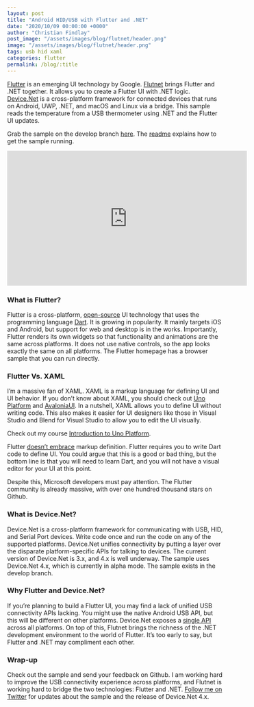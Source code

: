 ```yaml
---
layout: post
title: "Android HID/USB with Flutter and .NET"
date: "2020/10/09 00:00:00 +0000"
author: "Christian Findlay"
post_image: "/assets/images/blog/flutnet/header.png"
image: "/assets/images/blog/flutnet/header.png"
tags: usb hid xaml
categories: flutter
permalink: /blog/:title
---
```


[Flutter](https://flutter.dev/) is an emerging UI technology by Google. [Flutnet](https://www.flutnet.com/) brings Flutter and .NET together. It allows you to create a Flutter UI with .NET logic. [Device.Net](https://github.com/MelbourneDeveloper/Device.Net) is a cross-platform framework for connected devices that runs on Android, UWP, .NET, and macOS and Linux via a bridge. This sample reads the temperature from a USB thermometer using .NET and the Flutter UI updates.

Grab the sample on the develop branch [here](https://github.com/MelbourneDeveloper/Device.Net/tree/develop/src/Samples/Flutnet). The [readme](https://github.com/MelbourneDeveloper/Device.Net/blob/develop/src/Samples/Flutnet/README.md) explains how to get the sample running.

<iframe width="560" height="315" src="https://www.youtube.com/embed/CUUV3lkxQ9M" title="Hid Usb Thermometer with Flutter (Flutnet) and Device.Net (.NET)" frameborder="0" allow="accelerometer; autoplay; clipboard-write; encrypted-media; gyroscope; picture-in-picture; web-share" allowfullscreen></iframe>

### What is Flutter?

Flutter is a cross-platform, [open-source](https://github.com/flutter/flutter) UI technology that uses the programming language [Dart](https://dart.dev/). It is growing in popularity. It mainly targets iOS and Android, but support for web and desktop is in the works. Importantly, Flutter renders its own widgets so that functionality and animations are the same across platforms. It does not use native controls, so the app looks exactly the same on all platforms. The Flutter homepage has a browser sample that you can run directly.

### Flutter Vs. XAML

I’m a massive fan of XAML. XAML is a markup language for defining UI and UI behavior. If you don’t know about XAML, you should check out [Uno Platform](https://platform.uno/) and [AvaloniaUI](https://avaloniaui.net/). In a nutshell, XAML allows you to define UI without writing code. This also makes it easier for UI designers like those in Visual Studio and Blend for Visual Studio to allow you to edit the UI visually.

Check out my course [Introduction to Uno Platform](https://www.udemy.com/course/introduction-to-uno-platform/?referralCode=C9FE308096EADFB5B661).

Flutter [doesn’t embrace](https://flutter.dev/docs/resources/faq#where-is-flutters-markup-language-why-doesnt-flutter-have-a-markup-syntax) markup definition. Flutter requires you to write Dart code to define UI. You could argue that this is a good or bad thing, but the bottom line is that you will need to learn Dart, and you will not have a visual editor for your UI at this point.

Despite this, Microsoft developers must pay attention. The Flutter community is already massive, with over one hundred thousand stars on Github.

### What is Device.Net?

Device.Net is a cross-platform framework for communicating with USB, HID, and Serial Port devices. Write code once and run the code on any of the supported platforms. Device.Net unifies connectivity by putting a layer over the disparate platform-specific APIs for talking to devices. The current version of Device.Net is 3.x, and 4.x is well underway. The sample uses Device.Net 4.x, which is currently in alpha mode. The sample exists in the develop branch.

### Why Flutter and Device.Net?

If you’re planning to build a Flutter UI, you may find a lack of unified USB connectivity APIs lacking. You might use the native Android USB API, but this will be different on other platforms. Device.Net exposes a [single API](https://github.com/MelbourneDeveloper/Device.Net/wiki/Quick-Start#example-code) across all platforms. On top of this, Flutnet brings the richness of the .NET development environment to the world of Flutter. It’s too early to say, but Flutter and .NET may compliment each other.

### Wrap-up

Check out the sample and send your feedback on Github. I am working hard to improve the USB connectivity experience across platforms, and Flutnet is working hard to bridge the two technologies: Flutter and .NET. [Follow me on Twitter](https://twitter.com/CFDevelop) for updates about the sample and the release of Device.Net 4.x.
